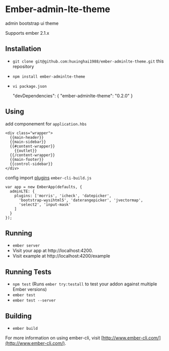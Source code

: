 # Ember-admin-lte-theme

admin bootstrap ui theme

Supports ember 2.1.x

## Installation

* `git clone git@github.com:huxinghai1988/ember-adminlte-theme.git` this repository
* `npm install ember-adminlte-theme`
* `vi package.json` 

    "devDependencies": {
      "ember-adminlte-theme": "0.2.0"
    }

## Using
  
  add componement for ``application.hbs``

    <div class="wrapper">
      {{main-header}}      
      {{main-sidebar}}     
      {{#content-wrapper}} 
        {{outlet}}
      {{/content-wrapper}}
      {{main-footer}}      
      {{control-sidebar}}
    </div>

  config import [plugins](https://github.com/huxinghai1988/ember-adminlte-theme/blob/master/index.js#L76~L96) ``ember-cli-build.js``

    var app = new EmberApp(defaults, {
      adminLTE: {
        plugins: ['morris', 'icheck', 'datepicker', 
          'bootstrap-wysihtml5', 'daterangepicker', 'jvectormap',
          'select2', 'input-mask'
        ]
      }
    });


## Running

* `ember server`
* Visit your app at http://localhost:4200.
* Visit example at http://localhost:4200/example

## Running Tests

* `npm test` (Runs `ember try:testall` to test your addon against multiple Ember versions)
* `ember test`
* `ember test --server`

## Building

* `ember build`

For more information on using ember-cli, visit [http://www.ember-cli.com/](http://www.ember-cli.com/).
